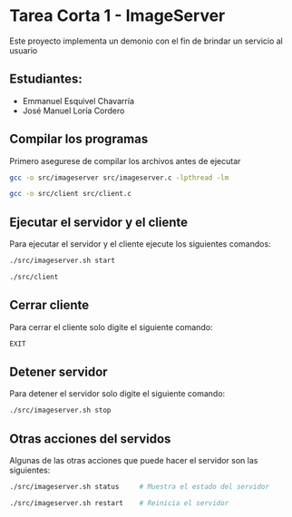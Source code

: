 # Tarea Corta 1 - ImageServer

Este proyecto implementa un demonio con el fin de brindar un servicio al usuario

## Estudiantes:

- Emmanuel Esquivel Chavarrı́a
- José Manuel Lorı́a Cordero


## Compilar los programas

Primero asegurese de compilar los archivos antes de ejecutar 

```bash
gcc -o src/imageserver src/imageserver.c -lpthread -lm

gcc -o src/client src/client.c
```

## Ejecutar el servidor y el cliente

Para ejecutar el servidor y el cliente ejecute los siguientes comandos:

```bash
./src/imageserver.sh start

./src/client
```

## Cerrar cliente

Para cerrar el cliente solo digite el siguiente comando:

```bash
EXIT
```

## Detener servidor

Para detener el servidor solo digite el siguiente comando:

```bash
./src/imageserver.sh stop
```

## Otras acciones del servidos

Algunas de las otras acciones que puede hacer el servidor son las siguientes:

```bash
./src/imageserver.sh status     # Muestra el estado del servidor
```

```bash
./src/imageserver.sh restart    # Reinicia el servidor
```
